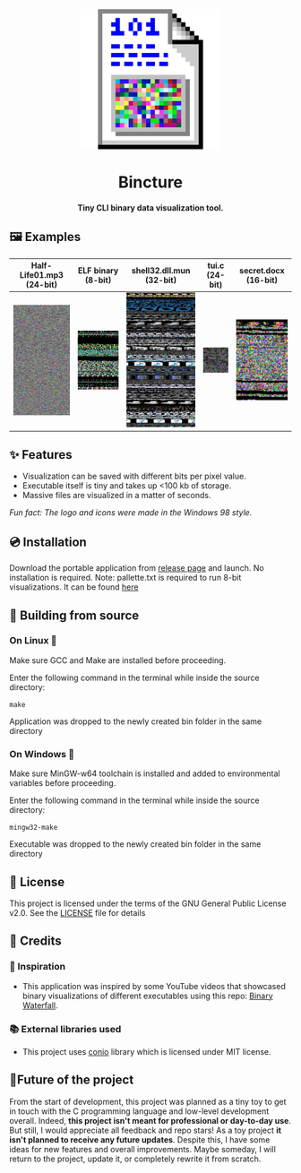 <div align="center">
    <img src="readme-assets/logo.png" alt="logo" width="250"/>
    <h1>Bincture</h1>
</div>
<h4 align="center">Tiny CLI binary data visualization tool.</h4>
<!--<div align="center">-->
<!--    <img alt="GitHub last commit" src="https://img.shields.io/badge/made_with-love-red">-->
<!--</div>-->

## 🖼 Examples
|Half-Life01.mp3 (24-bit) | ELF binary (8-bit) | shell32.dll.mun (32-bit) | tui.c (24-bit) | secret.docx (16-bit)
|-|-|-|-|-|
|<img src="readme-assets/example1.png" alt="Half-Life01.mp3 visualization" width="200"> | <img src="readme-assets/example2.png" alt="Visualization of the bincture's ELF binary" width="200"> | <img src="readme-assets/example3.png" alt="shell32.dll.mun visualization" width="200"> | <img src="readme-assets/example4.png" alt="tui.c visualization" width="100"> |<img src="readme-assets/example5.png" alt="gl finding out the secret" width="100">

## ✨ Features
* Visualization can be saved with different bits per pixel value.
* Executable itself is tiny and takes up <100 kb of storage.
* Massive files are visualized in a matter of seconds.

*Fun fact: The logo and icons were made in the Windows 98 style.*

## 💿 Installation
Download the portable application from [release page](https://github.com/Makzzzimus/bincture/releases/) and launch. No installation is required.
Note: pallette.txt is required to run 8-bit visualizations. It can be found [here](https://github.com/Makzzzimus/bincture/blob/main/pallette.txt)

## 🧱 Building from source
### On Linux 🐧
Make sure GCC and Make are installed before proceeding.

Enter the following command in the terminal while inside the source directory:
```
make
```
Application was dropped to the newly created bin folder in the same directory
### On Windows 🎴
Make sure MinGW-w64 toolchain is installed and added to environmental variables before proceeding.

Enter the following command in the terminal while inside the source directory:
```
mingw32-make
```
Executable was dropped to the newly created bin folder in the same directory

## 📝 License
This project is licensed under the terms of the GNU General Public License v2.0. See the [LICENSE](https://github.com/Makzzzimus/bincture/blob/main/LICENSE.md) file for details

## 📑 Credits
### 🎇 Inspiration
* This application was inspired by some YouTube videos that showcased binary visualizations of different executables using this repo: [Binary Waterfall](https://github.com/nimaid/binary-waterfall/).

### 📚 External libraries used
* This project uses [conio](https://github.com/thradams/conio) library which is licensed under MIT license.

## 🌟Future of the project
From the start of development, this project was planned as a tiny toy to get in touch with the C programming language and low-level development overall. Indeed, **this project isn't meant for professional or day-to-day use**. But still, I would appreciate all feedback and repo stars! As a toy project **it isn't planned to receive any future updates**. Despite this, I have some ideas for new features and overall improvements. Maybe someday, I will return to the project, update it, or completely rewrite it from scratch.
